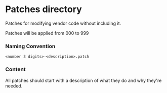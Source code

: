 # Patches directory
Patches for modifying vendor code without including it.

Patches will be applied from 000 to 999

### Naming Convention

`<number 3 digits>-<description>.patch`

### Content

All patches should start with a description of what they do and why they're needed.